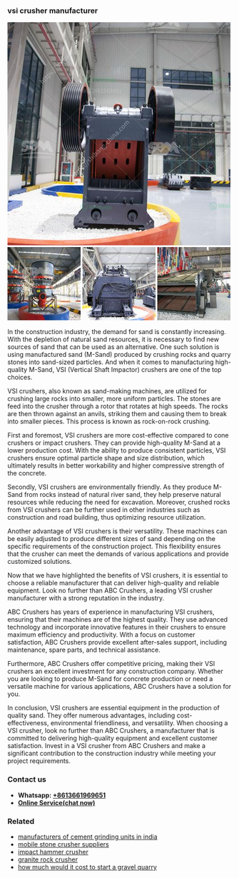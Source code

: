 <h3>vsi crusher manufacturer</h3><img src='1708499122.jpg' alt=''><p>In the construction industry, the demand for sand is constantly increasing. With the depletion of natural sand resources, it is necessary to find new sources of sand that can be used as an alternative. One such solution is using manufactured sand (M-Sand) produced by crushing rocks and quarry stones into sand-sized particles. And when it comes to manufacturing high-quality M-Sand, VSI (Vertical Shaft Impactor) crushers are one of the top choices. </p><p>VSI crushers, also known as sand-making machines, are utilized for crushing large rocks into smaller, more uniform particles. The stones are feed into the crusher through a rotor that rotates at high speeds. The rocks are then thrown against an anvils, striking them and causing them to break into smaller pieces. This process is known as rock-on-rock crushing.</p><p>First and foremost, VSI crushers are more cost-effective compared to cone crushers or impact crushers. They can provide high-quality M-Sand at a lower production cost. With the ability to produce consistent particles, VSI crushers ensure optimal particle shape and size distribution, which ultimately results in better workability and higher compressive strength of the concrete.</p><p>Secondly, VSI crushers are environmentally friendly. As they produce M-Sand from rocks instead of natural river sand, they help preserve natural resources while reducing the need for excavation. Moreover, crushed rocks from VSI crushers can be further used in other industries such as construction and road building, thus optimizing resource utilization.</p><p>Another advantage of VSI crushers is their versatility. These machines can be easily adjusted to produce different sizes of sand depending on the specific requirements of the construction project. This flexibility ensures that the crusher can meet the demands of various applications and provide customized solutions.</p><p>Now that we have highlighted the benefits of VSI crushers, it is essential to choose a reliable manufacturer that can deliver high-quality and reliable equipment. Look no further than ABC Crushers, a leading VSI crusher manufacturer with a strong reputation in the industry.</p><p>ABC Crushers has years of experience in manufacturing VSI crushers, ensuring that their machines are of the highest quality. They use advanced technology and incorporate innovative features in their crushers to ensure maximum efficiency and productivity. With a focus on customer satisfaction, ABC Crushers provide excellent after-sales support, including maintenance, spare parts, and technical assistance.</p><p>Furthermore, ABC Crushers offer competitive pricing, making their VSI crushers an excellent investment for any construction company. Whether you are looking to produce M-Sand for concrete production or need a versatile machine for various applications, ABC Crushers have a solution for you.</p><p>In conclusion, VSI crushers are essential equipment in the production of quality sand. They offer numerous advantages, including cost-effectiveness, environmental friendliness, and versatility. When choosing a VSI crusher, look no further than ABC Crushers, a manufacturer that is committed to delivering high-quality equipment and excellent customer satisfaction. Invest in a VSI crusher from ABC Crushers and make a significant contribution to the construction industry while meeting your project requirements.</p><h3>Contact us</h3><ul><li><strong>Whatsapp:&nbsp;<a href="https://wa.me/8613661969651">+8613661969651</a></strong></li><li><a href="https://swt.shibang-china.com/?git&amp;zhl&amp;vsi crusher manufacturer"><strong>Online Service(chat now)</strong></a></li></ul><h3>Related</h3><ul><li><a href='manufacturers of cement grinding units in india.md'>manufacturers of cement grinding units in india</a></li><li><a href='mobile stone crusher suppliers.md'>mobile stone crusher suppliers</a></li><li><a href='impact hammer crusher.md'>impact hammer crusher</a></li><li><a href='granite rock crusher.md'>granite rock crusher</a></li><li><a href='how much would it cost to start a gravel quarry.md'>how much would it cost to start a gravel quarry</a></li></ul>